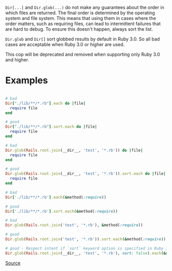 
`Dir[...]` and `Dir.glob(...)` do not make any guarantees about
the order in which files are returned. The final order is
determined by the operating system and file system.
This means that using them in cases where the order matters,
such as requiring files, can lead to intermittent failures
that are hard to debug. To ensure this doesn't happen,
always sort the list.

`Dir.glob` and `Dir[]` sort globbed results by default in Ruby 3.0.
So all bad cases are acceptable when Ruby 3.0 or higher are used.

This cop will be deprecated and removed when supporting only Ruby 3.0 and higher.

# Examples

```ruby

# bad
Dir["./lib/**/*.rb"].each do |file|
  require file
end

# good
Dir["./lib/**/*.rb"].sort.each do |file|
  require file
end

# bad
Dir.glob(Rails.root.join(__dir__, 'test', '*.rb')) do |file|
  require file
end

# good
Dir.glob(Rails.root.join(__dir__, 'test', '*.rb')).sort.each do |file|
  require file
end

# bad
Dir['./lib/**/*.rb'].each(&method(:require))

# good
Dir['./lib/**/*.rb'].sort.each(&method(:require))

# bad
Dir.glob(Rails.root.join('test', '*.rb'), &method(:require))

# good
Dir.glob(Rails.root.join('test', '*.rb')).sort.each(&method(:require))

# good - Respect intent if `sort` keyword option is specified in Ruby 3.0 or higher.
Dir.glob(Rails.root.join(__dir__, 'test', '*.rb'), sort: false).each(&method(:require))
```

[Source](http://www.rubydoc.info/gems/rubocop/RuboCop/Cop/Lint/NonDeterministicRequireOrder)